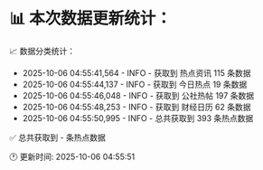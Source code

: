 📊 本次数据更新统计：
==========================

📈 数据分类统计：
- 2025-10-06 04:55:41,564 - INFO - 获取到 热点资讯 115 条数据
- 2025-10-06 04:55:44,137 - INFO - 获取到 今日热点 19 条数据
- 2025-10-06 04:55:46,048 - INFO - 获取到 公社热帖 197 条数据
- 2025-10-06 04:55:48,253 - INFO - 获取到 财经日历 62 条数据
- 2025-10-06 04:55:50,995 - INFO - 总共获取到 393 条热点数据

✅ 总共获取到 - 条热点数据

🕐 更新时间: 2025-10-06 04:55:51

